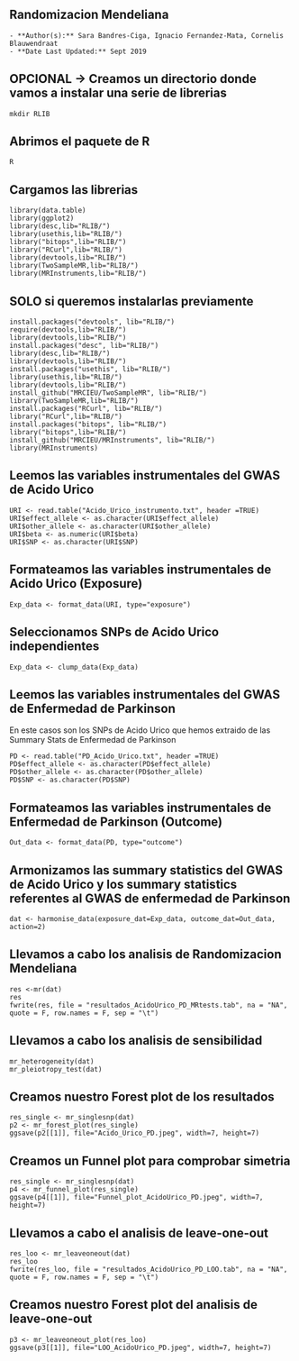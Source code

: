 ## Randomizacion Mendeliana

	- **Author(s):** Sara Bandres-Ciga, Ignacio Fernandez-Mata, Cornelis Blauwendraat
	- **Date Last Updated:** Sept 2019

## OPCIONAL -> Creamos un directorio donde vamos a instalar una serie de librerias
```
mkdir RLIB
```
## Abrimos el paquete de R
```
R
```
## Cargamos las librerias
```
library(data.table)
library(ggplot2)
library(desc,lib="RLIB/")
library(usethis,lib="RLIB/")
library("bitops",lib="RLIB/")
library("RCurl",lib="RLIB/")
library(devtools,lib="RLIB/")
library(TwoSampleMR,lib="RLIB/")
library(MRInstruments,lib="RLIB/")
```

## SOLO si queremos instalarlas previamente

```
install.packages("devtools", lib="RLIB/")
require(devtools,lib="RLIB/")
library(devtools,lib="RLIB/")
install.packages("desc", lib="RLIB/")
library(desc,lib="RLIB/")
library(devtools,lib="RLIB/")
install.packages("usethis", lib="RLIB/")
library(usethis,lib="RLIB/")
library(devtools,lib="RLIB/")
install_github("MRCIEU/TwoSampleMR", lib="RLIB/")
library(TwoSampleMR,lib="RLIB/")
install.packages("RCurl", lib="RLIB/")
library("RCurl",lib="RLIB/")
install.packages("bitops", lib="RLIB/")
library("bitops",lib="RLIB/")
install_github("MRCIEU/MRInstruments", lib="RLIB/")
library(MRInstruments)
```

## Leemos las variables instrumentales del GWAS de Acido Urico 
```
URI <- read.table("Acido_Urico_instrumento.txt", header =TRUE)
URI$effect_allele <- as.character(URI$effect_allele)
URI$other_allele <- as.character(URI$other_allele)
URI$beta <- as.numeric(URI$beta)
URI$SNP <- as.character(URI$SNP)
```

## Formateamos las variables instrumentales de Acido Urico (Exposure)
```
Exp_data <- format_data(URI, type="exposure")
```

## Seleccionamos SNPs de Acido Urico independientes
```
Exp_data <- clump_data(Exp_data)
```

## Leemos las variables instrumentales del GWAS de Enfermedad de Parkinson
En este casos son los SNPs de Acido Urico que hemos extraido de las Summary Stats de Enfermedad de Parkinson
```	
PD <- read.table("PD_Acido_Urico.txt", header =TRUE)
PD$effect_allele <- as.character(PD$effect_allele)
PD$other_allele <- as.character(PD$other_allele)
PD$SNP <- as.character(PD$SNP)
```

## Formateamos las variables instrumentales de Enfermedad de Parkinson (Outcome)
```	
Out_data <- format_data(PD, type="outcome")
```
## Armonizamos las summary statistics del GWAS de Acido Urico y los summary statistics referentes al GWAS de enfermedad de Parkinson
```
dat <- harmonise_data(exposure_dat=Exp_data, outcome_dat=Out_data, action=2)
```
## Llevamos a cabo los analisis de Randomizacion Mendeliana
```
res <-mr(dat)
res
fwrite(res, file = "resultados_AcidoUrico_PD_MRtests.tab", na = "NA", quote = F, row.names = F, sep = "\t")
```
## Llevamos a cabo los analisis de sensibilidad
```
mr_heterogeneity(dat)
mr_pleiotropy_test(dat)
```
## Creamos nuestro Forest plot de los resultados
```
res_single <- mr_singlesnp(dat)
p2 <- mr_forest_plot(res_single)
ggsave(p2[[1]], file="Acido_Urico_PD.jpeg", width=7, height=7)
```
## Creamos un Funnel plot para comprobar simetria
```
res_single <- mr_singlesnp(dat)
p4 <- mr_funnel_plot(res_single)
ggsave(p4[[1]], file="Funnel_plot_AcidoUrico_PD.jpeg", width=7, height=7)
```
## Llevamos a cabo el analisis de leave-one-out
```
res_loo <- mr_leaveoneout(dat)
res_loo
fwrite(res_loo, file = "resultados_AcidoUrico_PD_LOO.tab", na = "NA", quote = F, row.names = F, sep = "\t")
```

## Creamos nuestro Forest plot del analisis de leave-one-out
```
p3 <- mr_leaveoneout_plot(res_loo)
ggsave(p3[[1]], file="LOO_AcidoUrico_PD.jpeg", width=7, height=7)
```
